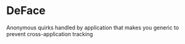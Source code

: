 # DeFace
Anonymous quirks handled by application that makes you generic to prevent cross-application tracking
